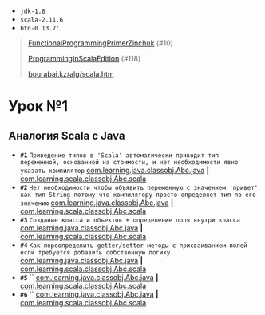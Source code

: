 
* `jdk-1.8`
* `scala-2.11.6`
* `btn-0.13.7'`



> [FunctionalProgrammingPrimerZinchuk](FunctionalProgrammingPrimerZinchuk.pdf) (#10)
>
> [ProgrammingInScalaEdition](ProgrammingInScalaEdition.pdf) (#118)
>
> [bourabai.kz/alg/scala.htm](http://bourabai.kz/alg/scala.htm)


# Урок №1

Аналогия Scala c Java
---------------------

* **`#1`** `Приведение типов в 'Scala' автоматически приводит тип переменной, основанной на стоимости, и нет необходимости явно указать компилятор` [com.learning.java.classobj.Abc.java](com.learning.java.classobj.Abc.java) **|** [com.learning.scala.classobj.Abc.scala](src/main/java/com/learning/scala/classobj/Abc.scala)
* **`#2`** `Нет необходимости чтобы объявить переменную с значением 'привет' как тип String потому-что компилятору просто определяет тип по его значению` [com.learning.java.classobj.Abc.java](com.learning.java.classobj.HelloWorld.java) **|** [com.learning.scala.classobj.Abc.scala](com.learning.scala.classobj.HelloWorld.scala)
* **`#3`** `Создание класса и объектов + определение поля внутри класса` [com.learning.java.classobj.Abc.java](com.learning.java.classobj.Customer.java) **|** [com.learning.scala.classobj.Abc.scala](com.learning.scala.classobj.Customer.scala)
* **`#4`** `Как переопределить getter/setter методы с присваиванием полей если требуется добавить собственную логику` [com.learning.java.classobj.Abc.java](com.learning.java.classobj.User.java) **|** [com.learning.scala.classobj.Abc.scala](com.learning.scala.classobj.User.scala)
* **`#5`** `` [com.learning.java.classobj.Abc.java](com.learning.java.classobj.Abc.java) **|** [com.learning.scala.classobj.Abc.scala](com.learning.scala.classobj.Abc.scala)
* **`#6`** `` [com.learning.java.classobj.Abc.java](com.learning.java.classobj.Abc.java) **|** [com.learning.scala.classobj.Abc.scala](com.learning.scala.classobj.Abc.scala)

